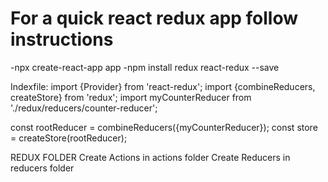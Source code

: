 # For a quick react redux app follow instructions

-npx create-react-app app
-npm install redux react-redux --save

Indexfile:
import {Provider} from 'react-redux';
import {combineReducers, createStore} from 'redux';
import myCounterReducer from './redux/reducers/counter-reducer';

const rootReducer = combineReducers({myCounterReducer});
const store = createStore(rootReducer);

REDUX FOLDER
Create Actions in actions folder
Create Reducers in reducers folder